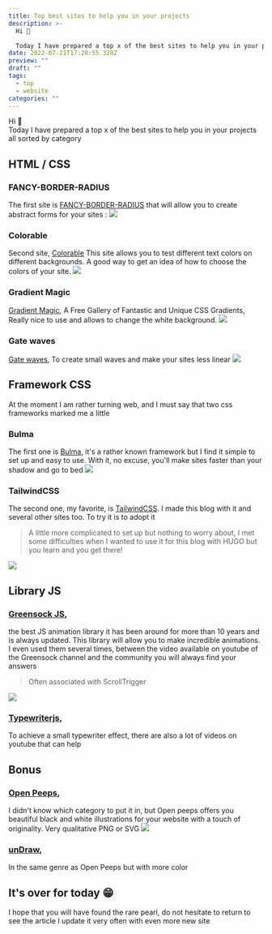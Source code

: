 ```yaml
---
title: Top best sites to help you in your projects
description: >-
  Hi 👋  

  Today I have prepared a top x of the best sites to help you in your projects all sorted by category
date: 2022-07-21T17:28:55.328Z
preview: ""
draft: ""
tags:
  - top
  - website
categories: ""
---
```


Hi 👋  
Today I have prepared a top x of the best sites to help you in your projects all sorted by category

## HTML / CSS

### FANCY-BORDER-RADIUS
The first site is [FANCY-BORDER-RADIUS](https://9elements.github.io/fancy-border-radius/#30.39.30.30--.) 
that will allow you to create abstract forms for your sites :
![](/top-website/fancy.png)

### Colorable
Second site, [Colorable](https://colorable.jxnblk.com/000e66/e1ff00)
This site allows you to test different text colors on different backgrounds. A good way to get an idea of how to choose the colors of your site.
![](/top-website/color.png)

### Gradient Magic
[Gradient Magic](https://www.gradientmagic.com/), A Free Gallery of Fantastic and Unique CSS Gradients, Really nice to use and allows to change the white background.
![](/top-website/GMagic.png)

### Gate waves
[Gate waves](https://getwaves.io/),
To create small waves and make your sites less linear
![](/top-website/wave.png)



## Framework CSS
At the moment I am rather turning web, and I must say that two css frameworks marked me a little 

### Bulma
The first one is [Bulma](https://bulma.io/), 
it's a rather known framework but I find it simple to set up and easy to use.
With it, no excuse, you'll make sites faster than your shadow and go to bed 
![](/top-website/bulma.png)

### TailwindCSS
The second one, my favorite, is [TailwindCSS](https://tailwindcss.com/). 
I made this blog with it and several other sites too. To try it is to adopt it 

> A little more complicated to set up but nothing to worry about, I met
> some difficulties when I wanted to use it for this blog with HUGO but
> you learn and you get there!

![](/top-website/tailwindcsslogo.png)


## Library JS


### [Greensock JS](https://greensock.com/), 
the best JS animation library
it has been around for more than 10 years and is always updated.
This library will allow you to make incredible animations. 
I even used them several times, between the video available on youtube of the Greensock channel and the community you will always find your answers 

> Often associated with ScrollTrigger

![](/top-website/GS.png)

### [Typewriterjs](https://github.com/tameemsafi/typewriterjs), 
To achieve a small typewriter effect,
there are also a lot of videos on youtube that can help

## Bonus

### [Open Peeps](https://www.openpeeps.com/), 
I didn't know which category to put it in, but Open peeps offers you beautiful black and white illustrations for your website with a touch of originality. Very qualitative PNG or SVG
![](/top-website/OpenPeeps.png)

### [unDraw](https://undraw.co/illustrations), 
In the same genre as Open Peeps but with more color



## It's over for today 😁
I hope that you will have found the rare pearl, do not hesitate to return to see the article I update it very often with even more new site